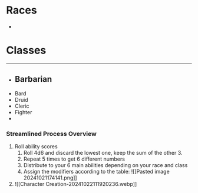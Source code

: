 # Races
- 
# Classes
---
- Barbarian
	-  
- Bard
- Druid
- Cleric
- Fighter
- 
### Streamlined Process Overview
1. Roll ability scores
	1. Roll 4d6 and discard the lowest one, keep the sum of the other 3.
	2. Repeat 5 times to get 6 different numbers
	3. Distribute to your 6 main abilities depending on your race and class
	4. Assign the modifiers according to the table:
	   ![[Pasted image 20241021174141.png]]
2. ![[Character Creation-20241022111920236.webp]]
